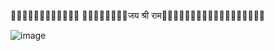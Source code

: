 🚩🚩🚩🚩🚩🚩🚩🚩🚩🚩🚩🚩 🚩🚩🚩🚩🚩🚩🚩🚩जय श्री राम🚩🚩🚩🚩🚩🚩🚩🚩🚩🚩🚩🚩🚩🚩🚩🚩🚩🚩

![image](https://github.com/Harshal-Meher/JAY-SHREE-RAM/assets/134125835/d24c5457-1788-4003-83f0-8e39b7a0cc4b)
